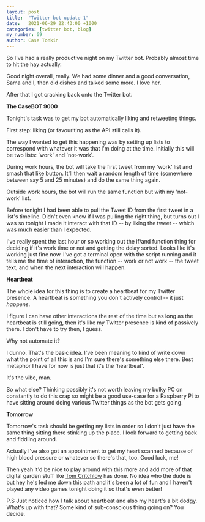 ```yaml
---
layout: post
title:  "Twitter bot update 1"
date:   2021-06-29 22:43:00 +1000
categories: [twitter bot, blog] 
my_number: 69
author: Case Tonkin
---
```


So I've had a really productive night on my Twitter bot. Probably almost time to hit the hay actually.

Good night overall, really. We had some dinner and a good conversation, Sama and I, then did dishes and talked some more. I love her.

After that I got cracking back onto the Twitter bot.

<strong>The CaseBOT 9000</strong>

Tonight's task was to get my bot automatically liking and retweeting things.

First step: liking (or favouriting as the API still calls it).

The way I wanted to get this happening was by setting up lists to correspond with whatever it was that I'm doing at the time. Initially this will be two lists: 'work' and 'not-work'.

During work hours, the bot will take the first tweet from my 'work' list and smash that like button. It'll then wait a random length of time (somewhere between say 5 and 25 minutes) and do the same thing again.

Outside work hours, the bot will run the same function but with my 'not-work' list.

Before tonight I had been able to pull the Tweet ID from the first tweet in a list's timeline. Didn't even know if I was pulling the right thing, but turns out I was so tonight I made it interact with that ID -- by liking the tweet -- which was much easier than I expected.

I've really spent the last hour or so working out the if/and function thing for deciding if it's work time or not and getting the delay sorted. Looks like it's working just fine now. I've got a terminal open with the script running and it tells me the time of interaction, the function -- work or not work -- the tweet text, and when the next interaction will happen.

<strong>Heartbeat</strong>

The whole idea for this thing is to create a heartbeat for my Twitter presence. A heartbeat is something you don't actively control -- it just <em>happens</em>.

I figure I can have other interactions the rest of the time but as long as the heartbeat is still going, then it's like my Twitter presence is kind of passively there. I don't have to try then, I guess.

Why not automate it?

I dunno. That's the basic idea. I've been meaning to kind of write down what the point of all this is and I'm sure there's something else there. Best metaphor I have for now is just that it's the 'heartbeat'.

It's the vibe, man.

So what else? Thinking possibly it's not worth leaving my bulky PC on constantly to do this crap so might be a good use-case for a Raspberry Pi to have sitting around doing various Twitter things as the bot gets going. 

<strong>Tomorrow</strong>

Tomorrow's task should be getting my lists in order so I don't just have the same thing sitting there stinking up the place. I look forward to getting back and fiddling around.

Actually I've also got an appointment to get my heart scanned because of high blood pressure or whatever so there's that, too. Good luck, me!

Then yeah it'd be nice to play around with this more and add more of that digital garden stuff like <a href='https://tomcritchlow.com/'>Tom Critchlow</a> has done. No idea who the dude is but hey he's led me down this path and it's been a lot of fun and I haven't played any video games tonight doing it so that's even better!

P.S Just noticed how I talk about heartbeat and also my heart's a bit dodgy. What's up with that? Some kind of sub-conscious thing going on? You decide.
